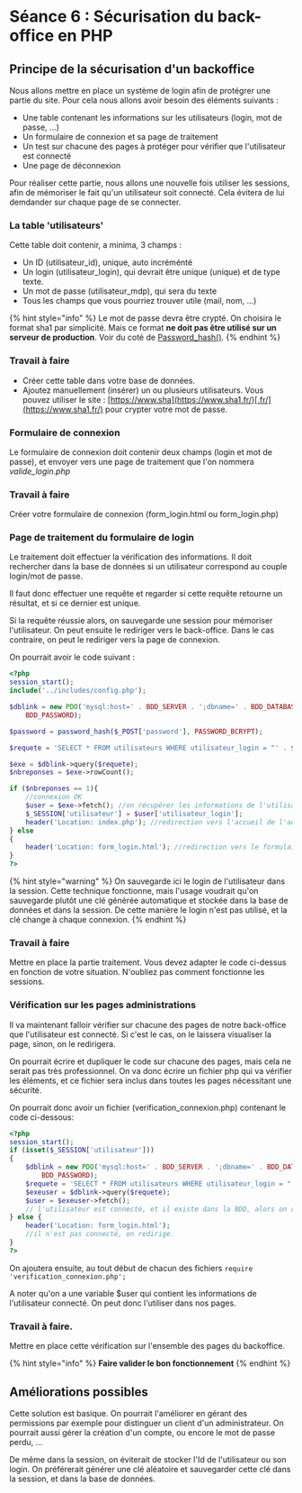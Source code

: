 # Séance 6 : Sécurisation du back-office en PHP

## Principe de la sécurisation d'un backoffice

Nous allons mettre en place un système de login afin de protégrer une partie du site. Pour cela nous allons avoir besoin des éléments suivants :

* Une table contenant les informations sur les utilisateurs \(login, mot de passe, ...\)
* Un formulaire de connexion et sa page de traitement
* Un test sur chacune des pages à protéger pour vérifier que l'utilisateur est connecté
* Une page de déconnexion

Pour réaliser cette partie, nous allons une nouvelle fois utiliser les sessions, afin de mémoriser le fait qu'un utilisateur soit connecté. Cela évitera de lui demdander sur chaque page de se connecter.

### La table 'utilisateurs'

Cette table doit contenir, a minima, 3 champs :

* Un ID \(utilisateur\_id\), unique, auto incréménté
* Un login \(utilisateur\_login\), qui devrait être unique \(unique\) et de type texte.
* Un mot de passe \(utilisateur\_mdp\), qui sera du texte
* Tous les champs que vous pourriez trouver utile \(mail, nom, ...\)

{% hint style="info" %}
Le mot de passe devra être crypté. On choisira le format sha1 par simplicité. Mais ce format **ne doit pas être utilisé sur un serveur de production**. Voir du coté de [Password\_hash\(\)](https://www.php.net/manual/fr/function.password-hash.php).
{% endhint %}

### **Travail à faire**

* Créer cette table dans votre base de données.
* Ajoutez manuellement \(insérer\) un ou plusieurs utilisateurs. Vous pouvez utiliser le site : [https://www.sha](https://www.sha1.fr/)[.fr/](https://www.sha1.fr/) pour crypter votre mot de passe.

### Formulaire de connexion

Le formulaire de connexion doit contenir deux champs \(login et mot de passe\), et envoyer vers une page de traitement que l'on nommera _valide\_login.php_

### **Travail à faire**

Créer votre formulaire de connexion \(form\_login.html ou form\_login.php\)

### Page de traitement du formulaire de login

Le traitement doit effectuer la vérification des informations. Il doit rechercher dans la base de données si un utilisateur correspond au couple login/mot de passe.

Il faut donc effectuer une requête et regarder si cette requête retourne un résultat, et si ce dernier est unique.

Si la requête réussie alors, on sauvegarde une session pour mémoriser l'utilisateur. On peut ensuite le rediriger vers le back-office. Dans le cas contraire, on peut le rediriger vers la page de connexion.

On pourrait avoir le code suivant :

```php
<?php
session_start();
include('../includes/config.php');

$dblink = new PDO('mysql:host=' . BDD_SERVER . ';dbname=' . BDD_DATABASE . '; charset=utf8', BDD_USER,
    BDD_PASSWORD);

$password = password_hash($_POST['password'], PASSWORD_BCRYPT);

$requete = 'SELECT * FROM utilisateurs WHERE utilisateur_login = "' . $_POST['login'].'" and utilisateur_mdp = "'.$password.'"';

$exe = $dblink->query($requete);
$nbreponses = $exe->rowCount();

if ($nbreponses == 1){
    //connexion OK
    $user = $exe->fetch(); //on récupérer les informations de l'utilisateur
    $_SESSION['utilisateur'] = $user['utilisateur_login'];
    header('Location: index.php'); //redirection vers l'accueil de l'administration
} else
{
    header('Location: form_login.html'); //redirection vers le formulaire
}
?>
```

{% hint style="warning" %}
On sauvegarde ici le login de l'utilisateur dans la session. Cette technique fonctionne, mais l'usage voudrait qu'on sauvegarde plutôt une clé générée automatique et stockée dans la base de données et dans la session. De cette manière le login n'est pas utilisé, et la clé change à chaque connexion.
{% endhint %}

### **Travail à faire**

Mettre en place la partie traitement. Vous devez adapter le code ci-dessus en fonction de votre situation. N'oubliez pas comment fonctionne les sessions.

### Vérification sur les pages administrations

Il va maintenant falloir vérifier sur chacune des pages de notre back-office que l'utilisateur est connecté. Si c'est le cas, on le laissera visualiser la page, sinon, on le redirigera.

On pourrait écrire et dupliquer le code sur chacune des pages, mais cela ne serait pas très professionnel. On va donc écrire un fichier php qui va vérifier les éléments, et ce fichier sera inclus dans toutes les pages nécessitant une sécurité.

On pourrait donc avoir un fichier \(verification\_connexion.php\) contenant le code ci-dessous:

```php
<?php
session_start();
if (isset($_SESSION['utilisateur']))
{
    $dblink = new PDO('mysql:host=' . BDD_SERVER . ';dbname=' . BDD_DATABASE . '; charset=utf8', BDD_USER,
        BDD_PASSWORD);
    $requete = 'SELECT * FROM utilisateurs WHERE utilisateur_login = "'.$_SESSION['utilisateur'].'"';
    $exeuser = $dblink->query($requete);
    $user = $exeuser->fetch();
    // l'utilisateur est connecté, et il existe dans la BDD, alors on récupérer ses informations dans une variable $user
} else {
    header('Location: form_login.html');
    //il n'est pas connecté, on redirige.
}
?>
```

On ajoutera ensuite, au tout début de chacun des fichiers `require 'verification_connexion.php';`

A noter qu'on a une variable $user qui contient les informations de l'utilisateur connecté. On peut donc l'utiliser dans nos pages.

### **Travail à faire.**

Mettre en place cette vérification sur l'ensemble des pages du backoffice.

{% hint style="info" %}
**Faire valider le bon fonctionnement**
{% endhint %}

## Améliorations possibles

Cette solution est basique. On pourrait l'améliorer en gérant des permissions par exemple pour distinguer un client d'un administrateur. On pourrait aussi gérer la création d'un compte, ou encore le mot de passe perdu, ...

De même dans la session, on éviterait de stocker l'Id de l'utilisateur ou son login. On préférerait générer une clé aléatoire et sauvegarder cette clé dans la session, et dans la base de données.

